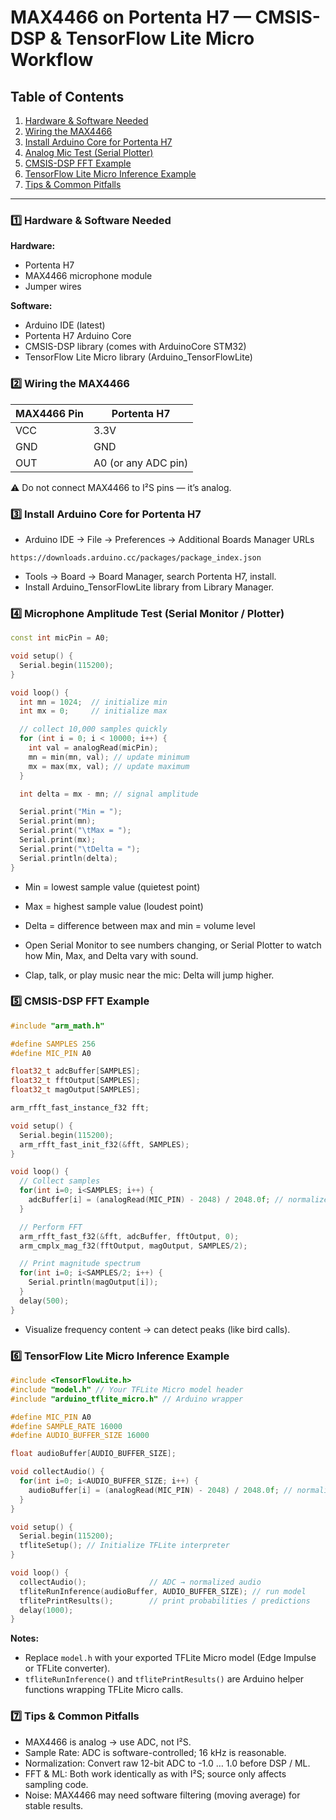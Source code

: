 # MAX4466 on Portenta H7 — CMSIS-DSP & TensorFlow Lite Micro Workflow

## Table of Contents
1. [Hardware & Software Needed](#hardware--software-needed)
2. [Wiring the MAX4466](#wiring-the-max4466)
3. [Install Arduino Core for Portenta H7](#install-arduino-core-for-portenta-h7)
4. [Analog Mic Test (Serial Plotter)](#analog-mic-test-serial-plotter)
5. [CMSIS-DSP FFT Example](#cmsis-dsp-fft-example)
6. [TensorFlow Lite Micro Inference Example](#tensorflow-lite-micro-inference-example)
7. [Tips & Common Pitfalls](#tips--common-pitfalls)

---
### 1️⃣ Hardware & Software Needed

**Hardware:**

* Portenta H7
* MAX4466 microphone module
* Jumper wires

**Software:**

* Arduino IDE (latest)
* Portenta H7 Arduino Core
* CMSIS-DSP library (comes with ArduinoCore STM32)
* TensorFlow Lite Micro library (Arduino\_TensorFlowLite)

### 2️⃣ Wiring the MAX4466

| MAX4466 Pin | Portenta H7         |
| ----------- | ------------------- |
| VCC         | 3.3V                |
| GND         | GND                 |
| OUT         | A0 (or any ADC pin) |

⚠️ Do not connect MAX4466 to I²S pins — it’s analog.

### 3️⃣ Install Arduino Core for Portenta H7

* Arduino IDE → File → Preferences → Additional Boards Manager URLs

```
https://downloads.arduino.cc/packages/package_index.json
```

* Tools → Board → Board Manager, search Portenta H7, install.
* Install Arduino\_TensorFlowLite library from Library Manager.

### 4️⃣ Microphone Amplitude Test (Serial Monitor / Plotter)
```cpp
const int micPin = A0;

void setup() {
  Serial.begin(115200);
}

void loop() {
  int mn = 1024;  // initialize min
  int mx = 0;     // initialize max

  // collect 10,000 samples quickly
  for (int i = 0; i < 10000; i++) {
    int val = analogRead(micPin);
    mn = min(mn, val); // update minimum
    mx = max(mx, val); // update maximum
  }

  int delta = mx - mn; // signal amplitude

  Serial.print("Min = ");
  Serial.print(mn);
  Serial.print("\tMax = ");
  Serial.print(mx);
  Serial.print("\tDelta = ");
  Serial.println(delta);
}

```
* Min = lowest sample value (quietest point)
* Max = highest sample value (loudest point)
* Delta = difference between max and min = volume level

* Open Serial Monitor to see numbers changing, or Serial Plotter to watch how Min, Max, and Delta vary with sound.
* Clap, talk, or play music near the mic: Delta will jump higher.

### 5️⃣ CMSIS-DSP FFT Example
```cpp
#include "arm_math.h"

#define SAMPLES 256
#define MIC_PIN A0

float32_t adcBuffer[SAMPLES];
float32_t fftOutput[SAMPLES];
float32_t magOutput[SAMPLES];

arm_rfft_fast_instance_f32 fft;

void setup() {
  Serial.begin(115200);
  arm_rfft_fast_init_f32(&fft, SAMPLES);
}

void loop() {
  // Collect samples
  for(int i=0; i<SAMPLES; i++) {
    adcBuffer[i] = (analogRead(MIC_PIN) - 2048) / 2048.0f; // normalize
  }

  // Perform FFT
  arm_rfft_fast_f32(&fft, adcBuffer, fftOutput, 0);
  arm_cmplx_mag_f32(fftOutput, magOutput, SAMPLES/2);

  // Print magnitude spectrum
  for(int i=0; i<SAMPLES/2; i++) {
    Serial.println(magOutput[i]);
  }
  delay(500);
}
```
* Visualize frequency content → can detect peaks (like bird calls).

### 6️⃣ TensorFlow Lite Micro Inference Example
```cpp
#include <TensorFlowLite.h>
#include "model.h" // Your TFLite Micro model header
#include "arduino_tflite_micro.h" // Arduino wrapper

#define MIC_PIN A0
#define SAMPLE_RATE 16000
#define AUDIO_BUFFER_SIZE 16000

float audioBuffer[AUDIO_BUFFER_SIZE];

void collectAudio() {
  for(int i=0; i<AUDIO_BUFFER_SIZE; i++) {
    audioBuffer[i] = (analogRead(MIC_PIN) - 2048) / 2048.0f; // normalize
  }
}

void setup() {
  Serial.begin(115200);
  tfliteSetup(); // Initialize TFLite interpreter
}

void loop() {
  collectAudio();              // ADC → normalized audio
  tfliteRunInference(audioBuffer, AUDIO_BUFFER_SIZE); // run model
  tflitePrintResults();        // print probabilities / predictions
  delay(1000);
}
```
**Notes:**

* Replace `model.h` with your exported TFLite Micro model (Edge Impulse or TFLite converter).
* `tfliteRunInference()` and `tflitePrintResults()` are Arduino helper functions wrapping TFLite Micro calls.

### 7️⃣ Tips & Common Pitfalls

* MAX4466 is analog → use ADC, not I²S.
* Sample Rate: ADC is software-controlled; 16 kHz is reasonable.
* Normalization: Convert raw 12-bit ADC to -1.0 … 1.0 before DSP / ML.
* FFT & ML: Both work identically as with I²S; source only affects sampling code.
* Noise: MAX4466 may need software filtering (moving average) for stable results.
